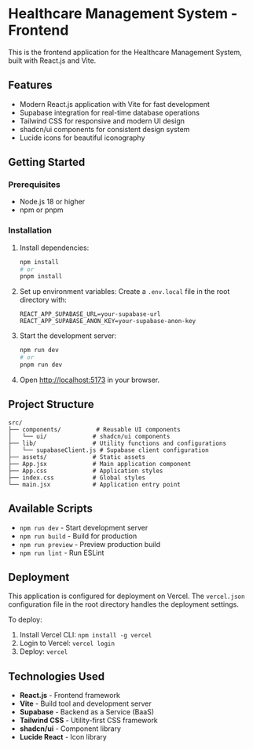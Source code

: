 # Healthcare Management System - Frontend

This is the frontend application for the Healthcare Management System, built with React.js and Vite.

## Features

- Modern React.js application with Vite for fast development
- Supabase integration for real-time database operations
- Tailwind CSS for responsive and modern UI design
- shadcn/ui components for consistent design system
- Lucide icons for beautiful iconography

## Getting Started

### Prerequisites

- Node.js 18 or higher
- npm or pnpm

### Installation

1. Install dependencies:
   ```bash
   npm install
   # or
   pnpm install
   ```

2. Set up environment variables:
   Create a `.env.local` file in the root directory with:
   ```
   REACT_APP_SUPABASE_URL=your-supabase-url
   REACT_APP_SUPABASE_ANON_KEY=your-supabase-anon-key
   ```

3. Start the development server:
   ```bash
   npm run dev
   # or
   pnpm run dev
   ```

4. Open [http://localhost:5173](http://localhost:5173) in your browser.

## Project Structure

```
src/
├── components/          # Reusable UI components
│   └── ui/             # shadcn/ui components
├── lib/                # Utility functions and configurations
│   └── supabaseClient.js # Supabase client configuration
├── assets/             # Static assets
├── App.jsx             # Main application component
├── App.css             # Application styles
├── index.css           # Global styles
└── main.jsx            # Application entry point
```

## Available Scripts

- `npm run dev` - Start development server
- `npm run build` - Build for production
- `npm run preview` - Preview production build
- `npm run lint` - Run ESLint

## Deployment

This application is configured for deployment on Vercel. The `vercel.json` configuration file in the root directory handles the deployment settings.

To deploy:

1. Install Vercel CLI: `npm install -g vercel`
2. Login to Vercel: `vercel login`
3. Deploy: `vercel`

## Technologies Used

- **React.js** - Frontend framework
- **Vite** - Build tool and development server
- **Supabase** - Backend as a Service (BaaS)
- **Tailwind CSS** - Utility-first CSS framework
- **shadcn/ui** - Component library
- **Lucide React** - Icon library
